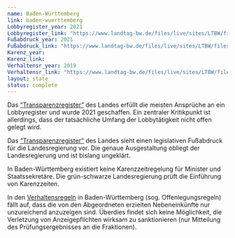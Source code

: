 ```yaml
---
name: Baden-Württemberg
link: baden-wuerttemberg
Lobbyregister_year: 2021
Lobbyregister_link: "https://www.landtag-bw.de/files/live/sites/LTBW/files/dokumente/WP16/Drucksachen/9000/16_9883_D.pdf"
Fußabdruck_year: 2021
Fußabdruck_link: "https://www.landtag-bw.de/files/live/sites/LTBW/files/dokumente/WP16/Drucksachen/9000/16_9883_D.pdf"
Karenz_year: 
Karenz_link: 
Verhaltensr_year: 2019
Verhaltensr_link: "https://www.landtag-bw.de/files/live/sites/LTBW/files/dokumente/rechtliche_grundlagen/Gesch%c3%a4ftsordnung.pdf"
layout: state
status: complete
---
```


Das [“Transparenzregister”](https://www.landtag-bw.de/files/live/sites/LTBW/files/dokumente/WP16/Drucksachen/9000/16_9883_D.pdf) des Landes erfüllt die meisten Ansprüche an ein Lobbyregister und wurde 2021 geschaffen. Ein zentraler Kritikpunkt ist allerdings, dass der tatsächliche Umfang der Lobbytätigkeit nicht offen gelegt wird.

Das [“Transparenzregister”](https://www.landtag-bw.de/files/live/sites/LTBW/files/dokumente/WP16/Drucksachen/9000/16_9883_D.pdf) des Landes sieht einen legislativen Fußabdruck für die Landesregierung vor. Die genaue Ausgestaltung obliegt der Landesregierung und ist bislang ungeklärt. 

In Baden-Württemberg existiert keine Karenzzeitregelung für Minister und Staatssekretäre. Die grün-schwarze Landesregierung prüft die Einführung von Karenzzeiten.

In den [Verhaltensregeln](https://www.landtag-bw.de/files/live/sites/LTBW/files/dokumente/rechtliche_grundlagen/Gesch%c3%a4ftsordnung.pdf) in Baden-Württemberg (sog. Offenlegungsregeln) fällt auf, dass die von den Abgeordneten erzielten Nebeneinkünfte nur unzureichend anzuzeigen sind. Überdies findet sich keine Möglichkeit, die Verletzung von Anzeigepflichten wirksam zu sanktionieren (nur Mitteilung des Prüfungsergebnisses an die Fraktionen).
